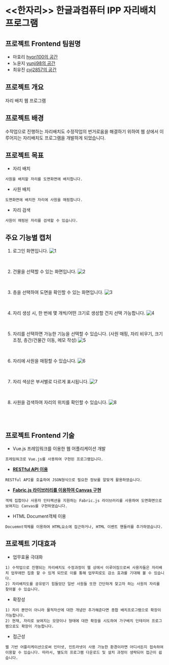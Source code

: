 # <<한자리>> 한글과컴퓨터 IPP 자리배치 프로그램  

## 프로젝트 Frontend 팀원명
- 마효리 [hyori100의 공간](https://github.com/hyori100)
- 노윤지 [yunji98의 공간](https://github.com/yunji98)
- 최유진 [cyj2857의 공간](https://github.com/cyj2857)

## 프로젝트 개요
자리 배치 웹 프로그램

## 프로젝트 배경
수작업으로 진행하는 자리배치도 수정작업의 번거로움을 해결하기 위하여 웹 상에서 이루어지는 자리배치도 프로그램을 개발하게 되었습니다.

## 프로젝트 목표
* 자리 배치
```
사원을 배치할 자리를 도면화면에 배치합니다. 
```
* 사원 배치
```
도면화면에 배치한 자리에 사원을 매핑합니다. 
```
* 자리 검색
```
사원이 매핑된 자리를 검색할 수 있습니다.   
```
## 주요 기능별 캡처

1) 로그인 화면입니다.
![1](https://github.com/user-attachments/assets/5449c2c7-0d27-4583-9f48-76c0d8058c4a)
<br />

2) 건물을 선택할 수 있는 화면입니다. 
![2](https://github.com/user-attachments/assets/0907e04f-d8ef-4b70-87d4-ce17b3c8b945)
<br />

3) 층을 선택하여 도면을 확인할 수 있는 화면입니다. 
![3](https://github.com/user-attachments/assets/3880f3dd-d8ae-4e58-b9b8-fc6ffa536954)
<br />

4) 자리 생성 시, 한 번에 몇 개씩/어떤 크기로 생성할 건지 선택 가능합니다.
![4](https://github.com/user-attachments/assets/6bd09385-d56f-46dd-be56-b43d749b2e9e)
<br />

5) 자리를 선택하면 가능한 기능을 선택할 수 있습니다. (사원 매핑, 자리 비우기, 크기 조정, 층간/건물간 이동, 메모 작성)
![5](https://github.com/user-attachments/assets/995923ed-8ebe-4a4b-aa23-03d33d03cac0)
<br />

6) 자리에 사원을 매핑할 수 있습니다.
![6](https://github.com/user-attachments/assets/f49b6c9e-638b-4630-8635-9925aa817f55)
<br />

7) 자리 색상은 부서별로 다르게 표시됩니다.
![7](https://github.com/user-attachments/assets/a66674b0-a5d3-4182-9f76-49f77f1975c4)
<br />

8) 사원을 검색하여 자리의 위치를 확인할 수 있습니다.
![8](https://github.com/user-attachments/assets/5e5dd9bf-fd93-4bea-b6de-59978b2542e1)
<br />
<br />

## 프로젝트 Frontend 기술
* Vue.js 프레임워크를 이용한 웹 어플리케이션 개발
```
프레임워크로 Vue.js를 사용하여 구현된 프로그램입니다. 
```
* [**RESTful API 이용**](https://github.com/hyori100/HanzariProject/tree/master/frontendProject/src/store/modules)
```
RESTful API를 호출하여 JSON형식으로 필요한 정보를 알맞게 활용하였습니다. 
```
* [**Fabric.js 라이브러리를 이용하여 Canvas 구현**](https://github.com/hyori100/HanzariProject/blob/master/frontendProject/src/components/AssignSeats.vue)
```
객체 집합이나 사용자 인터랙션을 지원하는 Fabric.js 라이브러리를 사용하여 도면화면으로 보여지는 Canvas를 구현하였습니다.
```
* HTML Document객체 이용
```
Docuemnt객체를 이용하여 HTML요소에 접근하거나, HTML 이벤트 핸들러를 추가하였습니다. 
```

## 프로젝트 기대효과
* 업무효율 극대화
```
1) 수작업으로 진행되는 자리배치도 수정과정이 웹 상에서 이루어짐으로써 사용자들은 자리배치 업무에만 집중 할 수 있게 되므로 이를 통해 업무피로도 감소 효과를 기대해 볼 수 있습니다. 
2) 자리배치도를 공유받기 힘들었던 일반 사원들 또한 간단하게 찾고자 하는 사원의 자리를 찾아볼 수 있습니다. 
```

* 확장성 
```
1) 자리 뿐만이 아니라 물적자산에 대한 개념만 추가해준다면 종합 배치프로그램으로 확장이 가능합니다.
2) 현재, 자리로 보여지는 모양이나 형태에 대한 확장을 시도하여 가구배치 인테리어 프로그램으로도 확장이 가능합니다. 
```

* 접근성 
```
웹 기반 어플리케이션으로써 인터넷, 인트라넷이 사용 가능한 환경이라면 어디서든지 접속하여 이용할 수 있습니다. 따라서, 별도의 프로그램 다운로드 및 설치 과정이 생략되어 접근이 쉽습니다. 
```
